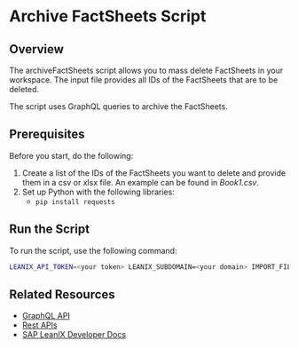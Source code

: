 # Archive FactSheets Script

## Overview

The archiveFactSheets script allows you to mass delete FactSheets in your workspace. The input file provides all IDs of the FactSheets that are to be deleted.

The script uses GraphQL queries to archive the FactSheets.

## Prerequisites

Before you start, do the following:

1. Create a list of the IDs of the FactSheets you want to delete and provide them in a csv or xlsx file. An example can be found in *Book1.csv*.
2. Set up Python with the following libraries: 
    - `pip install requests`

## Run the Script

To run the script, use the following command:

```bash
LEANIX_API_TOKEN=<your token> LEANIX_SUBDOMAIN=<your domain> IMPORT_FILE=<your input file> python archiveFactsheets.py
```

## Related Resources

- [GraphQL API](https://docs-eam.leanix.net/reference/graphql-tutorials)
- [Rest APIs](https://docs-eam.leanix.net/reference/rest-apis)
- [SAP LeanIX Developer Docs](https://docs-eam.leanix.net/docs/archive-delete-and-recover-a-fact-sheet)
